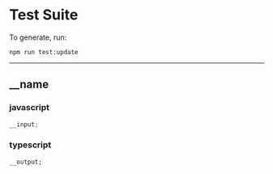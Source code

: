 # Test Suite

To generate, run:

```console
npm run test:update
```

---

<!-- result -->

## \_\_name

### javascript

```jsx
__input;
```

### typescript

```tsx
__output;
```
